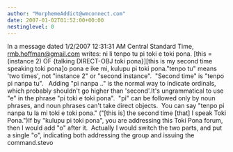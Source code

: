 ```yaml
---
author: "MorphemeAddict@wmconnect.com"
date: 2007-01-02T01:52:00+00:00
nestinglevel: 0
---
```

In a message dated 1/2/2007 12:31:31 AM Central Standard Time, [rmb.hoffman@gmail.com](mailto://rmb.hoffman@gmail.com) writes:
ni li tenpo tu pi toki e toki pona. \[this = (instance 2) OF {talking DIRECT-OBJ toki pona}\]\[this is my second time speaking toki pona\]o pona e ike mi, kulupu pi toki pona."tenpo tu" means 'two times', not "instance 2" or "second instance".  "Second time" is "tenpo pi nanpa tu".   Adding "pi nanpa .." is the normal way to indicate ordinals, which probably shouldn't go higher than 'second'.It's ungrammatical to use "e" in the phrase "pi toki e toki pona".  "pi" can be followed only by noun phrases, and noun phrases can't take direct objects.  You can say "tenpo pi nanpa tu la mi toki e toki pona." ("\[this is\] the second time \[that\] I speak Toki Pona.")If by "kulupu pi toki pona", you are addressing this Toki Pona forum, then I would add "o" after it.  Actually I would switch the two parts, and put a single "o", indicating both addressing the group and issuing the command.stevo